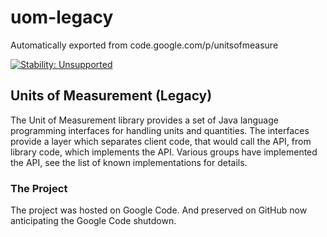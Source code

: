# uom-legacy
Automatically exported from code.google.com/p/unitsofmeasure

[![Stability: Unsupported](https://masterminds.github.io/stability/unsupported.svg)](https://masterminds.github.io/stability/unsupported.html)

## Units of Measurement (Legacy)

The Unit of Measurement library provides a set of Java language programming interfaces for handling units and quantities. The interfaces provide a layer which separates client code, that would call the API, from library code, which implements the API. Various groups have implemented the API, see the list of known implementations for details.

### The Project
The project was hosted on Google Code. And preserved on GitHub now anticipating the Google Code shutdown.
